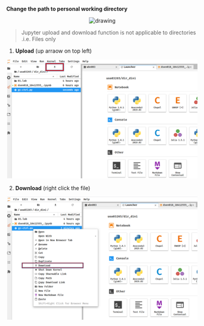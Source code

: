 **Change the path to personal working directory**

<p align="center"><img src="../img/correct_path_select.png" alt="drawing" width="800"/></p>


>Jupyter upload and download function is not applicable to directories .i.e. Files only

1. **Upload** (up arraow on top left)

<p align="center"><img src="../img/jupyter_upload.png" alt="drawing" width="500"/></p>


2. **Download** (right click the file)

<p align="center"><img src="../img/jupyter_download.png" alt="drawing" width="500"/></p>
